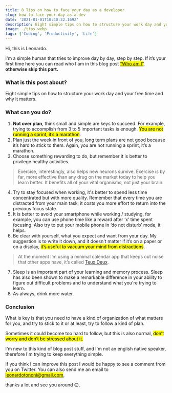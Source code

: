 ```yaml
---
title: 8 Tips on how to face your day as a developer
slug: how-to-face-your-day-as-a-dev
date: '2021-01-01T10:40:32.169Z'
description: Eight simple tips on how to structure your work day and your free time.
image: ./tips.webp
tags: ['Coding', 'Productivity', 'Life']
---
```


Hi, this is Leonardo.

I'm a simple human that tries to improve day by day, step by step. If it’s your first time here you can read who I am in this blog post <mark>[“Who am I”](https://www.leonardotononi.com/blog/nice-to-meet-you)</mark>, <strong>otherwise skip this part.</strong>

### What is this post about?

Eight simple tips on how to structure your work day and your free time and why it matters.

### What can you do?

1. <strong>Not over plan</strong>, think small and simple are keys to succeed. For example, trying to accomplish from 3 to 5 important tasks is enough. <mark>You are not running a sprint, it’s a marathon</mark>.
2. Plan just the week in front of you, long term plans are not good because it’s hard to stick to them. Again, you are not running a sprint, it’s a marathon.
3. Choose something rewarding to do, but remember it is better to privilege healthy activities.

> Exercise, interestingly, also helps new neurons survive. Exercise is by far, more effective than any drug on the market today to help you learn better. It benefits all of your vital organisms, not just your brain.

4. Try to stay focused when working, it's better to spend less time concentrated but with more quality. Remember that every time you are distracted from your main task, it costs you more effort to return into the previous focus state.
5. It is better to avoid your smartphone while working / studying, for example, you can use phone time like a reward after ‘x’ time spent focusing. Also try to put your mobile phone in ‘do not disturb’ mode, it helps.
6. Be clear with yourself, what you expect and want from your day. My suggestion is to write it down, and it doesn't matter if it’s on a paper or on a display, <mark>it’s useful to vacuum your mind from distractions</mark>.

> At the moment I’m using a minimal calendar app that keeps out noise that other apps have, it’s called [Teux Deux](https://teuxdeux.com/).

7. Sleep is an important part of your learning and memory process. Sleep has also been shown to make a remarkable difference in your ability to figure out difficult problems and to understand what you're trying to learn.
8. As always, drink more water.

### Conclusion

What is key is that you need to have a kind of organization of what matters for you, and try to stick to it or at least, try to follow a kind of plan.

Sometimes it could become too hard to follow, but this is also normal, <mark>don’t worry and don’t be stressed about it.</mark>

I'm new to this kind of blog post stuff, and I'm not an english native speaker, therefore I'm trying to keep everything simple.

If you think I can improve this post I would be happy to see a comment from you on Twitter. You can also send me an email to <mark>leonardotononi@gmail.com</mark>,

thanks a lot and see you around 🙃.
